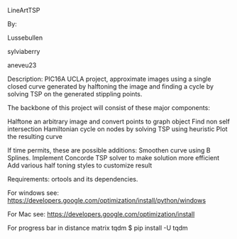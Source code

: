 LineArtTSP

By:

Lussebullen

sylviaberry

aneveu23

Description:
PIC16A UCLA project, approximate images using a single closed curve generated by halftoning the image and finding a cycle by solving TSP on the generated stippling points.

The backbone of this project will consist of these major components:

Halftone an arbitrary image and convert points to graph object
Find non self intersection Hamiltonian cycle on nodes by solving TSP using heuristic
Plot the resulting curve

If time permits, these are possible additions:
Smoothen curve using B Splines. 
Implement Concorde TSP solver to make solution more efficient
Add various half toning styles to customize result


Requirements:
ortools and its dependencies.

For windows see:
https://developers.google.com/optimization/install/python/windows

For Mac see:
https://developers.google.com/optimization/install

For progress bar in distance matrix tqdm
$ pip install -U tqdm
